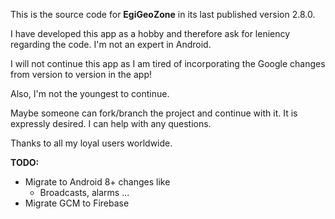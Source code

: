 This is the source code for **EgiGeoZone** in its last published version 2.8.0.

I have developed this app as a hobby and therefore ask for leniency regarding the code.
I'm not an expert in Android.

I will not continue this app as I am tired of incorporating the Google changes from version to version in the app!

Also, I'm not the youngest to continue.

Maybe someone can fork/branch the project and continue with it. It is expressly desired.
I can help with any questions.

Thanks to all my loyal users worldwide.

**TODO:**
- Migrate to Android 8+ changes like
  - Broadcasts, alarms ...
- Migrate GCM to Firebase
  